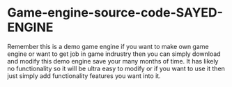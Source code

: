 # Game-engine-source-code-SAYED-ENGINE
Remember this is a demo game engine if you want to make own game engine or want to get job in game indrustry then you can simply download and modify this demo engine save your many months of time. It has likely no functionality so it will be ultra easy to modify or if you want to use it then just simply add functionality features you want into it.

